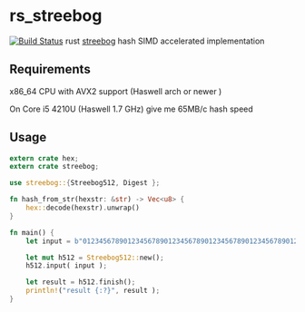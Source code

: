 # rs_streebog
[![Build Status](https://travis-ci.com/ddulesov/rs_streebog.svg?branch=master)](https://travis-ci.com/ddulesov/rs_streebog)
rust  [streebog](https://en.wikipedia.org/wiki/Streebog) hash SIMD accelerated implementation  

## Requirements
x86_64 CPU with AVX2 support (Haswell arch  or newer )

On Core i5 4210U (Haswell 1.7 GHz) give me 65MB/c hash speed  

## Usage

```rust
extern crate hex;
extern crate streebog;

use streebog::{Streebog512, Digest };

fn hash_from_str(hexstr: &str) -> Vec<u8> {
    hex::decode(hexstr).unwrap()
}

fn main() {
    let input = b"012345678901234567890123456789012345678901234567890123456789012";

    let mut h512 = Streebog512::new();
    h512.input( input );

    let result = h512.finish();
    println!("result {:?}", result );
}
```

